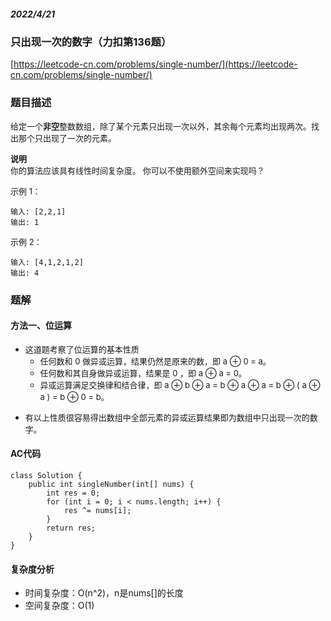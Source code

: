 ##### 2022/4/21

### 只出现一次的数字（力扣第136题）

[https://leetcode-cn.com/problems/single-number/](https://leetcode-cn.com/problems/single-number/)

### 题目描述

<font size=2> 给定一个**非空**整数数组，除了某个元素只出现一次以外，其余每个元素均出现两次。找出那个只出现了一次的元素。

**说明** <br> 你的算法应该具有线性时间复杂度。 你可以不使用额外空间来实现吗？</font>

<font size=2>示例 1：</font>

```
输入: [2,2,1]
输出: 1
```

<font size=2>示例 2：</font>

```
输入: [4,1,2,1,2]
输出: 4
```

### 题解

#### 方法一、位运算

- <font size=2>这道题考察了位运算的基本性质</font>
  - <font size=2>任何数和 0 做异或运算，结果仍然是原来的数，即 a ⊕ 0 = a。</font>
  - <font size=2>任何数和其自身做异或运算，结果是 0 ，即 a ⊕ a = 0。</font>
  - <font size=2>异或运算满足交换律和结合律，即 a ⊕ b ⊕ a = b ⊕ a ⊕ a = b ⊕ ( a ⊕ a ) = b ⊕ 0 = b。
</font>

- <font size=2>有以上性质很容易得出数组中全部元素的异或运算结果即为数组中只出现一次的数字。</font>

#### AC代码

```
class Solution {
    public int singleNumber(int[] nums) {
        int res = 0;
        for (int i = 0; i < nums.length; i++) {
            res ^= nums[i];
        }
        return res;
    }
}
```

#### 复杂度分析

- 时间复杂度：O(n^2)，n是nums[]的长度
- 空间复杂度：O(1)